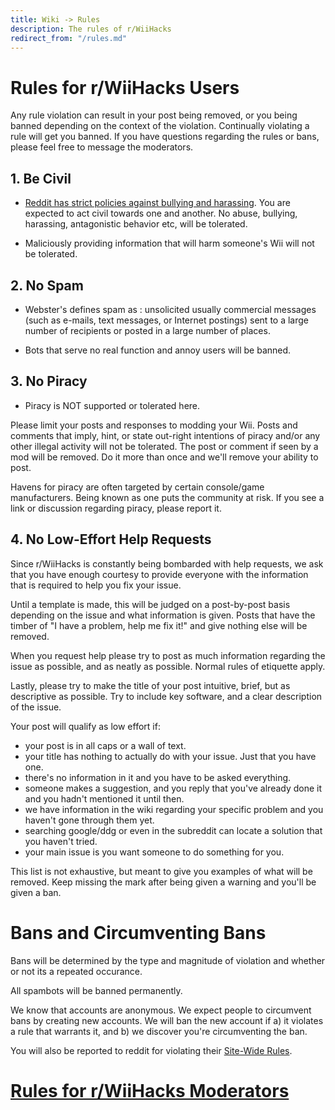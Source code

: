 ```yaml
---
title: Wiki -> Rules
description: The rules of r/WiiHacks
redirect_from: "/rules.md"
---
```


# Rules for r/WiiHacks Users

Any rule violation can result in your post being removed, or you being banned depending on the context of the violation. Continually violating a rule will get you banned. If you have questions regarding the rules or bans, please feel free to message the moderators.

## 1. Be Civil

* [Reddit has strict policies against bullying and harassing](https://www.reddithelp.com/en/categories/rules-reporting/account-and-community-restrictions/do-not-threaten-harass-or-bully). You are expected to act civil towards one and another. No abuse, bullying, harassing, antagonistic behavior etc, will be tolerated.

* Maliciously providing information that will harm someone's Wii will not be tolerated.

## 2. No Spam

* Webster's defines spam as : unsolicited usually commercial messages (such as e-mails, text messages, or Internet postings) sent to a large number of recipients or posted in a large number of places.

* Bots that serve no real function and annoy users will be banned.

## 3. No Piracy

* Piracy is NOT supported or tolerated here.

Please limit your posts and responses to modding your Wii. Posts and comments that imply, hint, or state out-right intentions of piracy and/or any other illegal activity will not be tolerated. The post or comment if seen by a mod will be removed. Do it more than once and we'll remove your ability to post.

Havens for piracy are often targeted by certain console/game manufacturers. Being known as one puts the community at risk. If you see a link or discussion regarding piracy, please report it.

## 4. No Low-Effort Help Requests

Since r/WiiHacks is constantly being bombarded with help requests, we ask that you have enough courtesy to provide everyone with the information that is required to help you fix your issue.

Until a template is made, this will be judged on a post-by-post basis depending on the issue and what information is given. Posts that have the timber of "I have a problem, help me fix it!" and give nothing else will be removed.

When you request help please try to post as much information regarding the issue as possible, and as neatly as possible. Normal rules of etiquette apply.

Lastly, please try to make the title of your post intuitive, brief, but as descriptive as possible. Try to include key software, and a clear description of the issue.

Your post will qualify as low effort if:

* your post is in all caps or a wall of text.
* your title has nothing to actually do with your issue. Just that you have one.
* there's no information in it and you have to be asked everything.
* someone makes a suggestion, and you reply that you've already done it and you hadn't mentioned it until then.
* we have information in the wiki regarding your specific problem and you haven't gone through them yet.
* searching google/ddg or even in the subreddit can locate a solution that you haven't tried.
* your main issue is you want someone to do something for you.

This list is not exhaustive, but meant to give you examples of what will be removed. Keep missing the mark after being given a warning and you'll be given a ban.

# Bans and Circumventing Bans

Bans will be determined by the type and magnitude of violation and whether or not its a repeated occurance.

All spambots will be banned permanently.

We know that accounts are anonymous. We expect people to circumvent bans by creating new accounts. We will ban the new account if a) it violates a rule that warrants it, and b) we discover you're circumventing the ban.

You will also be reported to reddit for violating their [Site-Wide Rules](https://www.reddithelp.com/en/categories/rules-reporting/account-and-community-restrictions/what-ban-evasion).

# [Rules for r/WiiHacks Moderators](./rules_mod.md)

